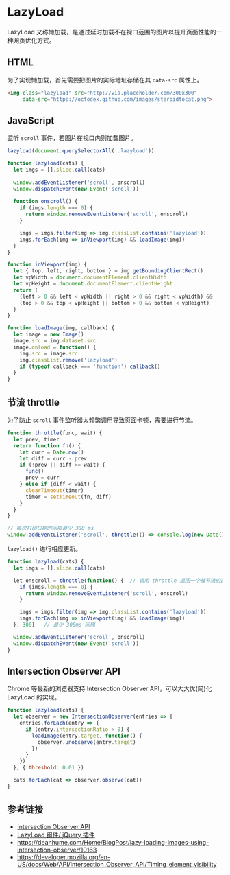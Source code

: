 # LazyLoad

LazyLoad 又称懒加载，是通过延时加载不在视口范围的图片以提升页面性能的一种网页优化方式。

## HTML
为了实现懒加载，首先需要把图片的实际地址存储在其 `data-src` 属性上。
```html
<img class="lazyload" src="http://via.placeholder.com/300x300"
     data-src="https://octodex.github.com/images/steroidtocat.png">
```

## JavaScript
监听 `scroll` 事件，若图片在视口内则加载图片。
```javascript
lazyload(document.querySelectorAll('.lazyload'))

function lazyload(cats) {
  let imgs = [].slice.call(cats)
  
  window.addEventListener('scroll', onscroll)
  window.dispatchEvent(new Event('scroll'))
  
  function onscroll() {
    if (imgs.length === 0) {
      return window.removeEventListener('scroll', onscroll)
    }

    imgs = imgs.filter(img => img.classList.contains('lazyload'))
    imgs.forEach(img => inViewport(img) && loadImage(img))
  }
}

function inViewport(img) {
  let { top, left, right, bottom } = img.getBoundingClientRect()
  let vpWidth = document.documentElement.clientWidth
  let vpHeight = document.documentElement.clientHeight
  return (
    (left > 0 && left < vpWidth || right > 0 && right < vpWidth) &&
    (top > 0 && top < vpHeight || bottom > 0 && bottom < vpHeight)
  )
}

function loadImage(img, callback) {
  let image = new Image()
  image.src = img.dataset.src
  image.onload = function() {
    img.src = image.src
    img.classList.remove('lazyload')
    if (typeof callback === 'function') callback()
  }
}
```

## 节流 throttle
为了防止 `scroll` 事件监听器太频繁调用导致页面卡顿，需要进行节流。

```javascript
function throttle(func, wait) {
  let prev, timer
  return function fn() {
    let curr = Date.now()
    let diff = curr - prev
    if (!prev || diff >= wait) {
      func()
      prev = curr
    } else if (diff < wait) {
      clearTimeout(timer)
      timer = setTimeout(fn, diff)
    }
  }
}

// 每次打印日期的间隔最少 300 ms
window.addEventListener('scroll', throttle(() => console.log(new Date()), 300))
```
`lazyload()` 进行相应更新。
```javascript
function lazyload(cats) {
  let imgs = [].slice.call(cats)

  let onscroll = throttle(function() {  // 调用 throttle 返回一个被节流的函数
    if (imgs.length === 0) {
      return window.removeEventListener('scroll', onscroll)
    }

    imgs = imgs.filter(img => img.classList.contains('lazyload'))
    imgs.forEach(img => inViewport(img) && loadImage(img))
  }, 300)   // 最少 300ms 间隔

  window.addEventListener('scroll', onscroll)
  window.dispatchEvent(new Event('scroll'))
}
```

## Intersection Observer API
Chrome 等最新的浏览器支持 Intersection Observer API，可以大大优(简)化 LazyLoad 的实现。
```javascript
function lazyload(cats) {
  let observer = new IntersectionObserver(entries => {
    entries.forEach(entry => {
      if (entry.intersectionRatio > 0) {
        loadImage(entry.target, function() {
          observer.unobserve(entry.target)
        })
      }
    })
  }, { threshold: 0.01 })

  cats.forEach(cat => observer.observe(cat))
}
```


## 参考链接
* [Intersection Observer API](https://developer.mozilla.org/en-US/docs/Web/API/Intersection_Observer_API)
* [LazyLoad 组件/ jQuery 插件](https://appelsiini.net/projects/lazyload)
* https://deanhume.com/Home/BlogPost/lazy-loading-images-using-intersection-observer/10163
* https://developer.mozilla.org/en-US/docs/Web/API/Intersection_Observer_API/Timing_element_visibility
